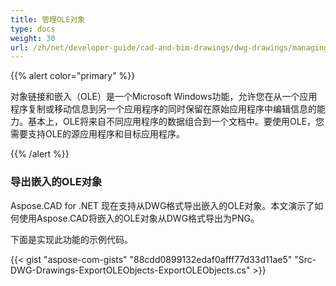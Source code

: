 ```yaml
---
title: 管理OLE对象
type: docs
weight: 30
url: /zh/net/developer-guide/cad-and-bim-drawings/dwg-drawings/managing-ole-objects/
---
```


{{% alert color="primary" %}} 

对象链接和嵌入（OLE）是一个Microsoft Windows功能，允许您在从一个应用程序复制或移动信息到另一个应用程序的同时保留在原始应用程序中编辑信息的能力。基本上，OLE将来自不同应用程序的数据组合到一个文档中。要使用OLE，您需要支持OLE的源应用程序和目标应用程序。

{{% /alert %}} 
### **导出嵌入的OLE对象**
Aspose.CAD for .NET 现在支持从DWG格式导出嵌入的OLE对象。本文演示了如何使用Aspose.CAD将嵌入的OLE对象从DWG格式导出为PNG。

下面是实现此功能的示例代码。

{{< gist "aspose-com-gists" "88cdd0899132edaf0afff77d33d11ae5" "Src-DWG-Drawings-ExportOLEObjects-ExportOLEObjects.cs" >}}
